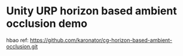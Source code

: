# Unity URP horizon based ambient occlusion demo

hbao ref:
https://github.com/karonator/cg-horizon-based-ambient-occlusion.git